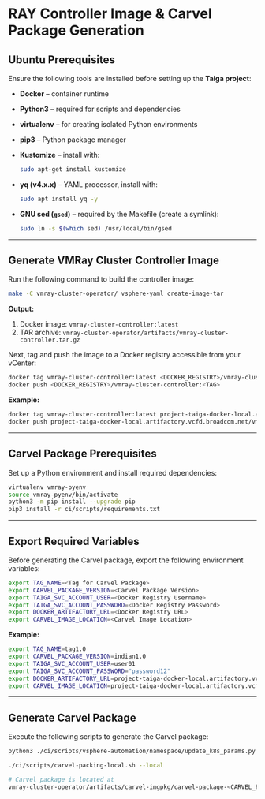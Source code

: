 # RAY Controller Image & Carvel Package Generation

## Ubuntu Prerequisites

Ensure the following tools are installed before setting up the **Taiga project**:

* **Docker** – container runtime
* **Python3** – required for scripts and dependencies
* **virtualenv** – for creating isolated Python environments
* **pip3** – Python package manager
* **Kustomize** – install with:

  ```bash
  sudo apt-get install kustomize
  ```
* **yq (v4.x.x)** – YAML processor, install with:

  ```bash
  sudo apt install yq -y
  ```
* **GNU sed (`gsed`)** – required by the Makefile (create a symlink):

  ```bash
  sudo ln -s $(which sed) /usr/local/bin/gsed
  ```

---

## Generate VMRay Cluster Controller Image

Run the following command to build the controller image:

```bash
make -C vmray-cluster-operator/ vsphere-yaml create-image-tar
```

**Output:**

1. Docker image: `vmray-cluster-controller:latest`
2. TAR archive: `vmray-cluster-operator/artifacts/vmray-cluster-controller.tar.gz`

Next, tag and push the image to a Docker registry accessible from your vCenter:

```bash
docker tag vmray-cluster-controller:latest <DOCKER_REGISTRY>/vmray-cluster-controller:<TAG>
docker push <DOCKER_REGISTRY>/vmray-cluster-controller:<TAG>
```

**Example:**

```bash
docker tag vmray-cluster-controller:latest project-taiga-docker-local.artifactory.vcfd.broadcom.net/vmray-cluster-controller:tag1.0
docker push project-taiga-docker-local.artifactory.vcfd.broadcom.net/vmray-cluster-controller:tag1.0
```

---

## Carvel Package Prerequisites

Set up a Python environment and install required dependencies:

```bash
virtualenv vmray-pyenv
source vmray-pyenv/bin/activate
python3 -m pip install --upgrade pip
pip3 install -r ci/scripts/requirements.txt
```

---

## Export Required Variables

Before generating the Carvel package, export the following environment variables:

```bash
export TAG_NAME=<Tag for Carvel Package>
export CARVEL_PACKAGE_VERSION=<Carvel Package Version>
export TAIGA_SVC_ACCOUNT_USER=<Docker Registry Username>
export TAIGA_SVC_ACCOUNT_PASSWORD=<Docker Registry Password>
export DOCKER_ARTIFACTORY_URL=<Docker Registry URL>
export CARVEL_IMAGE_LOCATION=<Carvel Image Location>
```

**Example:**

```bash
export TAG_NAME=tag1.0
export CARVEL_PACKAGE_VERSION=indian1.0
export TAIGA_SVC_ACCOUNT_USER=user01
export TAIGA_SVC_ACCOUNT_PASSWORD="password12"
export DOCKER_ARTIFACTORY_URL=project-taiga-docker-local.artifactory.vcfd.broadcom.net
export CARVEL_IMAGE_LOCATION=project-taiga-docker-local.artifactory.vcfd.broadcom.net/carvel/taiga
```

---

## Generate Carvel Package

Execute the following scripts to generate the Carvel package:

```bash
python3 ./ci/scripts/vsphere-automation/namespace/update_k8s_params.py -i $DOCKER_ARTIFACTORY_URL/vmray-cluster-controller:$TAG_NAME

./ci/scripts/carvel-packing-local.sh --local

# Carvel package is located at
vmray-cluster-operator/artifacts/carvel-imgpkg/carvel-package-<CARVEL_PACKAGE_VERSION>.yaml
```
